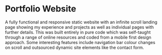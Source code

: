 # Portfolio Website
<p>A fully functional and responsive static website with an infinite scroll landing page showing my experience and projects as well as individual pages with further details. This was built entirely in pure code which was self-taught through a range of online resources and coded from a mobile first design approach. Some interesting features include navigation bar colour changes on scroll and outsourced dynamic site elements like the contact form.</p>
